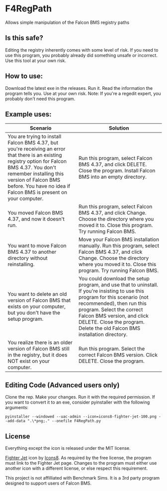 # F4RegPath
Allows simple manipulation of the Falcon BMS registry paths

## Is this safe?

Editing the registry inherently comes with some level of risk. If you need to use this program, you probably already did something unsafe or incorrect. Use this tool at your own risk.

## How to use:

Download the latest exe in the releases. Run it. Read the information the program tells you. Use at your own risk. Note: If you're a regedit expert, you probably don't need this program.

## Example uses:

| Scenario | Solution |
| ----------- | ----------- |
| You are trying to install Falcon BMS 4.37, but you're receiving an error that there is an existing registry option for Falcon BMS 4.37. You don't remember installing this version of Falcon BMS before. You have no idea if Falcon BMS is present on your computer. | Run this program, select Falcon BMS 4.37, and click DELETE. Close the program. Install Falcon BMS into an empty directory. |
| You moved Falcon BMS 4.37, and now it doesn't run. | Run this program, select Falcon BMS 4.37, and click Change. Choose the directory where you moved it to. Close this program. Try running Falcon BMS. |
| You want to move Falcon BMS 4.37 to another directory without reinstalling. | Move your Falcon BMS installation manually. Run this program, select Falcon BMS 4.37, and click Change. Choose the directory where you moved it to. Close this program. Try running Falcon BMS. |
| You want to delete an old version of Falcon BMS that exists on your computer, but you don't have the setup program. | You could download the setup program, and use that to uninstall. If you're insisting to use this program for this scenario (not recommended), then run this program. Select the correct Falcon BMS version, and click DELETE. Close the program. Delete the old Falcon BMS installation directory. |
| You realize there is an older version of Falcon BMS still in the registry, but it does NOT exist on your computer. | Run this program. Select the correct Falcon BMS version. Click DELETE. Close the program. |

## Editing Code (Advanced users only)

Clone the rep. Make your changes. Run it with the required permission. If you want to convert it to an exe, consider pyinstaller with the following arguments:

```
pyinstaller --windowed --uac-admin --icon=icons8-fighter-jet-100.png --add-data ".\*png;." --onefile F4RegPath.py
```

## License

Everything except the icon is released under the MIT license.

[Fighter Jet](https://icons8.com/icon/7T9paWRNQ1CI/fighter-jet) icon by [Icons8](https://icons8.com). As required by the free license, the program must link to the Fighter Jet page. Changes to the program must either use another icon with a different license, or else respect this requirement.

This project is not affilliated with Benchmark Sims. It is a 3rd party program designed to support users of Falcon BMS.
